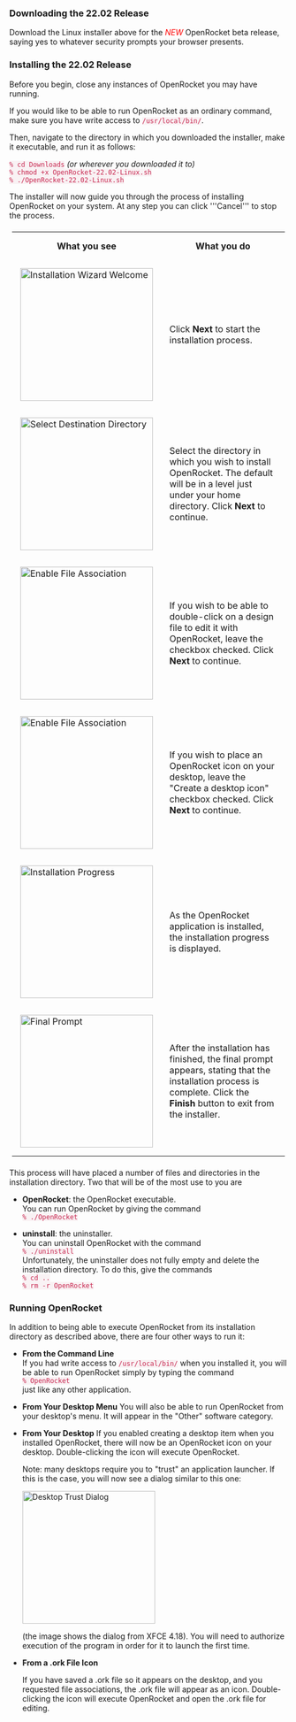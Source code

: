 <style>
	code {
    color: #c7254e;
    background-color: #f9f2f4;
  }
	th, td {
	  padding: 15px;
	}
  table {
	  padding: 5px;
	}
</style>

### Downloading the 22.02 Release	
Download the Linux installer above for the <font
color="red"><i>NEW</i></font> OpenRocket beta release, saying yes to
whatever security prompts your browser presents.

### Installing the 22.02 Release
Before you begin, close any instances of OpenRocket you may have
running.

If you would like to be able to run OpenRocket as an ordinary command,
make sure you have write access to <code>/usr/local/bin/</code>.

Then, navigate to the directory in which you downloaded the installer,
make it executable, and run it as follows:

 ```% cd Downloads``` <em>(or wherever you downloaded it to)</em> \
 ```% chmod +x OpenRocket-22.02-Linux.sh``` \
 ```% ./OpenRocket-22.02-Linux.sh```

The installer will now guide you through the process of installing
OpenRocket on your system. At any step you can click '''Cancel''' to
stop the process.
<html>
  <table class="left">
    <tr>
        <th style="text-align:center">
		  What you see
	    </th>
		<th style="text-align:center">
		  What you do
	    </th>
    </tr>
    <tr>
      <td>
        <a href="downloads/instructions/img/Linux_22.02/linux-1.png"><img src="downloads/instructions/img/Linux_22.02/linux-1.png" alt="Installation Wizard Welcome" width="240"></a>
      </td>
      <td>
        Click <strong>Next</strong> to start the installation process.
      </td>
    </tr>
    <tr>
      <td>
        <a href="downloads/instructions/img/Linux_22.02/linux-2.png"><img src="downloads/instructions/img/Linux_22.02/linux-2.png" alt="Select Destination Directory" width="240"></a>
      </td>
      <td>
        Select the directory in which you wish to install OpenRocket. The
        default will be in a level just under your home directory. Click
        <strong>Next</strong> to continue.
      </td>
    </tr>
    <tr>
      <td>
	    <a href="downloads/instructions/img/Linux_22.02/linux-3.png"><img src="downloads/instructions/img/Linux_22.02/linux-3.png" alt="Enable File Association" width="240"></a>
	  </td>
      <td>
	    If you wish to be able to double-click on a design file to
		edit it with OpenRocket, leave the checkbox checked. Click
		<strong>Next</strong> to continue.
      </td>
    </tr>
	<tr>
		<td>
			<a href="downloads/instructions/img/Linux_22.02/linux-4.png"><img src="downloads/instructions/img/Linux_22.02/linux-4.png" alt="Enable File Association" width="240"></a>
		</td>
		<td>
			If you wish to place an OpenRocket icon on your desktop,
			leave the "Create a desktop icon" checkbox checked.  Click
			<strong>Next</strong> to continue.
    <tr>
      <td>
	    <a href="downloads/instructions/img/Linux_22.02/linux-5.png"><img src="downloads/instructions/img/Linux_22.02/linux-5.png" alt="Installation Progress" width="240"></a>
      </td>
      <td>
	    As the OpenRocket application is installed, the installation
	    progress is displayed.
	  </td>
    </tr>
    <tr>
      <td>
	    <a href="downloads/instructions/img/Linux_22.02/linux-6.png"><img src="downloads/instructions/img/Linux_22.02/linux-6.png" alt="Final Prompt" width="240"></a>
	  </td>
      <td>
	    After the installation has finished, the final prompt appears,
	    stating that the installation process is complete. Click the
	    <strong>Finish</strong> button to exit from the installer.
	  </td>
    </tr>
  </table>
</html>

This process will have placed a number of files and directories in the
installation directory. Two that will be of the most use to you are

- **OpenRocket**: the OpenRocket executable.\
  You can run OpenRocket by giving the command\
  ```% ./OpenRocket```

- **uninstall**\: the uninstaller.\
  You can uninstall OpenRocket with the command\
  ```% ./uninstall```\
  Unfortunately, the uninstaller does not fully empty and delete the installation directory. To do this, give the commands\
  ```% cd ..```\
  ```% rm -r OpenRocket```

### Running OpenRocket ##
In addition to being able to execute OpenRocket from its installation
directory as described above, there are four other ways to run it:

- **From the Command Line**\
  If you had write access to <code>/usr/local/bin/</code> when you
  installed it, you will be able to run OpenRocket simply by typing the
  command\
  ```% OpenRocket```\
  just like any other application.

- **From Your Desktop Menu**
  You will also be able to run OpenRocket from your desktop's menu. It
  will appear in the "Other" software category.

- **From Your Desktop**
  If you enabled creating a desktop item when you installed
  OpenRocket, there will now be an OpenRocket icon on your desktop.
  Double-clicking the icon will execute OpenRocket.
  
  Note: many desktops require you to "trust" an application launcher.
  If this is the case, you will now see a dialog similar to this one:
  
  <a href="downloads/instructions/img/Linux_22.02/linux-7.png"><img src="downloads/instructions/img/Linux_22.02/linux-7.png" alt="Desktop Trust Dialog" width="240"></a>
  
  (the image shows the dialog from XFCE 4.18).  You will need to
  authorize execution of the program in order for it to launch the
  first time.
  
- **From a .ork File Icon**

  If you have saved a .ork file so it appears on the desktop, and you
  requested file associations, the .ork file will appear as an icon.
  Double-clicking the icon will execute OpenRocket and open the .ork
  file for editing.
